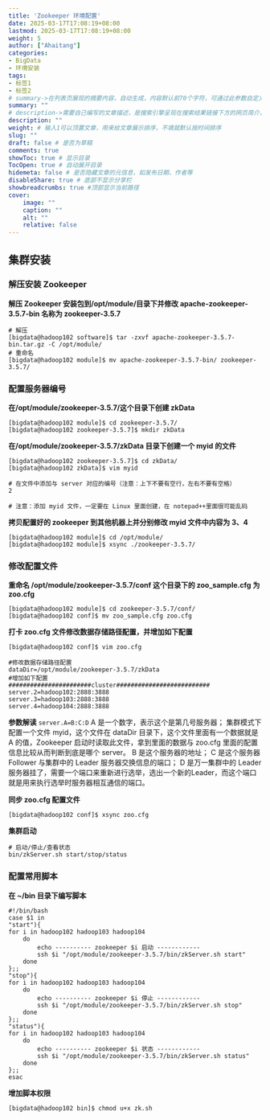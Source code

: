```yaml
---
title: 'Zookeeper 环境配置'
date: 2025-03-17T17:08:19+08:00
lastmod: 2025-03-17T17:08:19+08:00
weight: 5
author: ["Ahaitang"]
categories:
- BigData
- 环境安装
tags:
- 标签1
- 标签2
# summary->在列表页展现的摘要内容，自动生成，内容默认前70个字符，可通过此参数自定义，一般无需专门设置
summary: ""
# description->需要自己编写的文章描述，是搜索引擎呈现在搜索结果链接下方的网页简介，建议设置
description: ""
weight: # 输入1可以顶置文章，用来给文章展示排序，不填就默认按时间排序
slug: ""
draft: false # 是否为草稿
comments: true
showToc: true # 显示目录
TocOpen: true # 自动展开目录
hidemeta: false # 是否隐藏文章的元信息，如发布日期、作者等
disableShare: true # 底部不显示分享栏
showbreadcrumbs: true #顶部显示当前路径
cover:
    image: ""
    caption: ""
    alt: ""
    relative: false
---
```

## 集群安装

### 解压安装 Zookeeper
**解压 Zookeeper 安装包到/opt/module/目录下并修改 apache-zookeeper-3.5.7-bin 名称为 zookeeper-3.5.7**
```
# 解压
[bigdata@hadoop102 software]$ tar -zxvf apache-zookeeper-3.5.7-bin.tar.gz -C /opt/module/
# 重命名
[bigdata@hadoop102 module]$ mv apache-zookeeper-3.5.7-bin/ zookeeper-3.5.7/
```

### 配置服务器编号
**在/opt/module/zookeeper-3.5.7/这个目录下创建 zkData**
```
[bigdata@hadoop102 module]$ cd zookeeper-3.5.7/
[bigdata@hadoop102 zookeeper-3.5.7]$ mkdir zkData
```

**在/opt/module/zookeeper-3.5.7/zkData 目录下创建一个 myid 的文件**
```
[bigdata@hadoop102 zookeeper-3.5.7]$ cd zkData/
[bigdata@hadoop102 zkData]$ vim myid

# 在文件中添加与 server 对应的编号（注意：上下不要有空行，左右不要有空格）
2

# 注意：添加 myid 文件，一定要在 Linux 里面创建，在 notepad++里面很可能乱码
```

**拷贝配置好的 zookeeper 到其他机器上并分别修改 myid 文件中内容为 3、4**
```
[bigdata@hadoop102 module]$ cd /opt/module/
[bigdata@hadoop102 module]$ xsync ./zookeeper-3.5.7/
```

### 修改配置文件

**重命名 /opt/module/zookeeper-3.5.7/conf 这个目录下的 zoo_sample.cfg 为 zoo.cfg**
```
[bigdata@hadoop102 module]$ cd zookeeper-3.5.7/conf/
[bigdata@hadoop102 conf]$ mv zoo_sample.cfg zoo.cfg 
```

**打卡 zoo.cfg 文件修改数据存储路径配置，并增加如下配置**
```
[bigdata@hadoop102 conf]$ vim zoo.cfg 

#修改数据存储路径配置
dataDir=/opt/module/zookeeper-3.5.7/zkData
#增加如下配置
#######################cluster##########################
server.2=hadoop102:2888:3888
server.3=hadoop103:2888:3888
server.4=hadoop104:2888:3888
```

**参数解读**
`server.A=B:C:D`
A 是一个数字，表示这个是第几号服务器；
集群模式下配置一个文件 myid，这个文件在 dataDir 目录下，这个文件里面有一个数据就是 A 的值，Zookeeper 启动时读取此文件，拿到里面的数据与 zoo.cfg 里面的配置信息比较从而判断到底是哪个 server。
B 是这个服务器的地址；
C 是这个服务器 Follower 与集群中的 Leader 服务器交换信息的端口；
D 是万一集群中的 Leader 服务器挂了，需要一个端口来重新进行选举，选出一个新的Leader，而这个端口就是用来执行选举时服务器相互通信的端口。

**同步 zoo.cfg 配置文件**
```
[bigdata@hadoop102 conf]$ xsync zoo.cfg
```

**集群启动**
```
# 启动/停止/查看状态
bin/zkServer.sh start/stop/status
```

### 配置常用脚本
**在 ~/bin 目录下编写脚本**
```
#!/bin/bash
case $1 in
"start"){
for i in hadoop102 hadoop103 hadoop104
	do
		echo ---------- zookeeper $i 启动 ------------
		ssh $i "/opt/module/zookeeper-3.5.7/bin/zkServer.sh start"
	done
};;
"stop"){
for i in hadoop102 hadoop103 hadoop104
	do
		echo ---------- zookeeper $i 停止 ------------ 
		ssh $i "/opt/module/zookeeper-3.5.7/bin/zkServer.sh stop"
	done
};;
"status"){
for i in hadoop102 hadoop103 hadoop104
	do
		echo ---------- zookeeper $i 状态 ------------ 
		ssh $i "/opt/module/zookeeper-3.5.7/bin/zkServer.sh status"
	done
};;
esac

```

**增加脚本权限**
```
[bigdata@hadoop102 bin]$ chmod u+x zk.sh
```